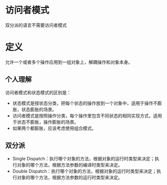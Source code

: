 # 访问者模式
双分派的语言不需要访问者模式

# 定义
允许一个或者多个操作应用到一组对象上，解耦操作和对象本身。

## 个人理解
访问者模式和状态模式的区别是：
- 状态模式是按状态分类，把每个状态的操作放到一个对象中，适用于操作不膨胀，状态膨胀的场景。
- 访问者模式是按照操作分类，每个操作里包含不同状态的相同实现方式，适用于状态不膨胀，操作膨胀的场景。
- 如果两个都膨胀，应该考虑使用组合模式。

## 双分派
- Single Dispatch：执行哪个对象的方法，根据对象的运行时类型来决定；执行对象的哪个方法，根据方法参数的编译时类型来决定。
- Double Dispatch：执行哪个对象的方法，根据对象的运行时类型来决定；执行对象的哪个方法，根据方法参数的运行时类型来决定。